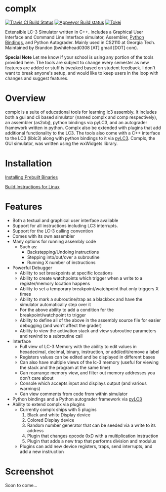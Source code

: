 complx
======
[![Travis CI Build Status](https://travis-ci.org/TricksterGuy/complx.svg?branch=restart)](https://travis-ci.org/TricksterGuy/complx)
[![Appveyor Build status](https://ci.appveyor.com/api/projects/status/in28s58ta7guv8cq/branch/restart?svg=true)](https://ci.appveyor.com/project/TricksterGuy/complx/branch/restart)
[![Tokei](https://tokei.rs/b1/github/TricksterGuy/complx)](https://github.com/Aaronepower/tokei)


Extensible LC-3 Simulator written in C++.  Includes a Graphical User Interface and Command Line Interface simulator, Assembler, [Python Bindings](https://github.com/zucchini/pyLC3), and Python Autograder. Mainly used in CS2110 at Georgia Tech.  Maintained by Brandon (bwhitehead0308 [AT] gmail [DOT] com).

__Special Note__ Let me know if your school is using any portion of the tools provided here. The tools are subject to change every semester as new features are added or stuff is tweaked based on student feedback. I don't want to break anyone's setup, and would like to keep users in the loop with changes and suggest features.

# Overview
complx is a suite of educational tools for learning lc3 assembly. It includes both a gui and cli based simulator (named complx and comp respectively), an assembler (as2obj), python bindings via pyLC3, and an autograder framework written in python.  Complx also be extended with plugins that add additional functionality to the LC3.  The tools also come with a C++ interface to the LC3 (liblc3) along with python bindings to it via [pyLC3](https://github.com/zucchini/pyLC3). Complx, the GUI simulator, was written using the wxWidgets library.

# Installation

[Installing Prebuilt Binaries](https://github.com/TricksterGuy/complx/wiki/Installing-Prebuilt-Binaries)

[Build Instructions for Linux](https://github.com/TricksterGuy/complx/wiki/Building-for-Linux)

# Features
* Both a textual and graphical user interface available
* Support for all instructions including LC3 interrupts.
* Support for the LC-3 calling convention
* Comes with its own assembler
* Many options for running assembly code
  * Such as:
    * Backstepping/Undoing instructions
    * Stepping into/out/over a subroutine
    * Running X number of instructions
* Powerful Debugger
  * Ability to set breakpoints at specific locations
  * Ability to create watchpoints which trigger when a write to a register/memory location happens
  * Ability to set a temporary breakpoint/watchpoint that only triggers X times
  * Ability to mark a subroutine/trap as a blackbox and have the simulator automatically step over it
  * For the above ability to add a condition for the breakpoint/watchpoint to trigger
  * Ability to define all of the above in the assembly source file for easier debugging (and won't affect the grader)
  * Ability to view the activation stack and view subroutine parameters and rewind to a subroutine call
* Interface
  * Full view of LC-3 Memory with the ability to edit values in hexadecimal, decimal, binary, instruction, or add/edit/remove a label
  * Registers values can be edited and be displayed in different bases
  * Can also have multiple views of the lc-3 memory (useful for viewing the stack and the program at the same time)
  * Can rearrange memory view, and filter out memory addresses you don't care about
  * Console which accepts input and displays output (and various warnings)
  * Can view comments from code from within simulator
* Python bindings and a Python autograder framework via [pyLC3](https://github.com/zucchini/pyLC3)
* Ability to extend complx via plugins
  * Currently complx ships with 5 plugins
    1. Black and white Display device
    2. Colored Display device
    3. Random number generator that can be seeded via a write to its address
    4. Plugin that changes opcode 0xD with a multiplication instruction
    5. Plugin that adds a new trap that performs division and modulus
  * Plugins can add new device registers, traps, send interrupts, and add a new instruction

# Screenshot
Soon to come...
